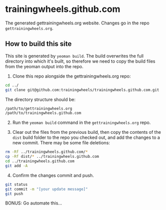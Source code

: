 trainingwheels.github.com
=========================

The generated gettrainingwheels.org website. Changes go in the repo `gettrainingwheels.org`.

How to build this site
----------------------

This site is generated by `yeoman build`. The build overwrites the full directory into which it's built, so therefore we need to copy the build files from the yeoman output into the repo.

1. Clone this repo alongside the gettrainingwheels.org repo:

```bash
cd ../
git clone git@github.com:trainingwheels/trainingwheels.github.com.git
```

The directory structure should be:

```bash
/path/to/gettrainingwheels.org
/path/to/trainingwheels.github.com
```

2. Run the `yeoman build` command in the `gettrainingwheels.org` repo.

3. Clear out the files from the previous build, then copy the contents of the `dist` build folder to the repo you checked out, and add the changes to a new commit. There may be some file deletions:

```bash
rm -Rf ../trainingwheels.github.com/*
cp -Rf dist/* ../trainingwheels.github.com
cd ../trainingwheels.github.com
git add -A
```

4. Confirm the changes commit and push.

```bash
git status
git commit -m "[your update message]"
git push
```

BONUS: Go automate this...
